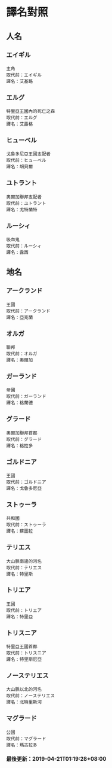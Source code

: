 # 譯名對照
 
## 人名
### エイギル
```
主角
取代前：エイギル
譯名：艾基路
```
### エルグ
```
特里亞王國內的死亡之森
取代前：エルグ
譯名：艾露格
```
### ヒューベル
```
戈魯多尼亞王國支配者
取代前：ヒューベル
譯名：胡貝爾
```
### ユトラント
```
奧爾加聯邦支配者
取代前：ユトラント
譯名：尤特蘭特
```
### ルーシィ
```
吸血鬼
取代前：ルーシィ
譯名：露西
```
## 地名
### アークランド
```
王國
取代前：アークランド
譯名：亞克蘭
```
### オルガ
```
聯邦
取代前：オルガ
譯名：奧爾加
```
### ガーランド
```
帝國
取代前：ガーランド
譯名：格蘭德
```
### グラード
```
奧爾加聯邦首都
取代前：グラード
譯名：格拉多
```
### ゴルドニア
```
王國
取代前：ゴルドニア
譯名：戈魯多尼亞
```
### ストゥーラ
```
共和國
取代前：ストゥーラ
譯名：蘇圖拉
```
### テリエス
```
大山脈南邊的河名
取代前：テリエス
譯名：特里斯
```
### トリエア
```
王國
取代前：トリエア
譯名：特里亞
```
### トリスニア
```
特里亞王國首都
取代前：トリスニア
譯名：特里斯尼亞
```
### ノーステリエス
```
大山脈以北的河名
取代前：ノーステリエス
譯名：北特里斯河
```
### マグラード
```
公國
取代前：マグラード
譯名：瑪古拉多
```
#### 最後更新：2019-04-21T01:19:28+08:00
